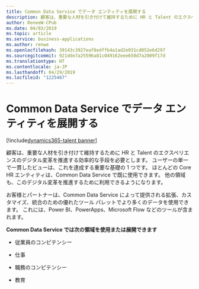```yaml
---
title: Common Data Service でデータ エンティティを展開する
description: 顧客は、重要な人材を引き付けて維持するために HR と Talent のエクスペリエンスのデジタル変革を推進する効率的な手段を必要とします。
author: ReneeW-CPub
ms.date: 04/03/2019
ms.topic: article
ms.service: business-applications
ms.author: renwe
ms.openlocfilehash: 39143c3927eaf8edffb4a1ad2e931cd052e6d297
ms.sourcegitcommit: 921dde7a25596a81c049162eee650d7a2009f17d
ms.translationtype: HT
ms.contentlocale: ja-JP
ms.lasthandoff: 04/29/2019
ms.locfileid: "1225467"
---
```

#  <a name="expand-data-entities-in-common-data-service"></a>Common Data Service でデータ エンティティを展開する
[!include[dynamics365-talent banner](../../includes/dynamics365-talent.md)]



顧客は、重要な人材を引き付けて維持するために HR と Talent のエクスペリエンスのデジタル変革を推進する効率的な手段を必要とします。 ユーザーの単一で一貫したビューは、これを達成する重要な基礎の 1 つです。
ほとんどの Core HR エンティティは、Common Data Service で既に使用できます。
他の領域も、このデジタル変革を推進するために利用できるようになります。

お客様とパートナーは、Common Data Service によって提供される拡張、カスタマイズ、統合のための優れたツール パレットでより多くのデータを使用できます。 これには、Power BI、PowerApps、Microsoft Flow などのツールが含まれます。

**Common Data Service では次の領域を使用または展開できます**

-   従業員のコンピテンシー

-   仕事

-   職務のコンピテンシー

-   教育


